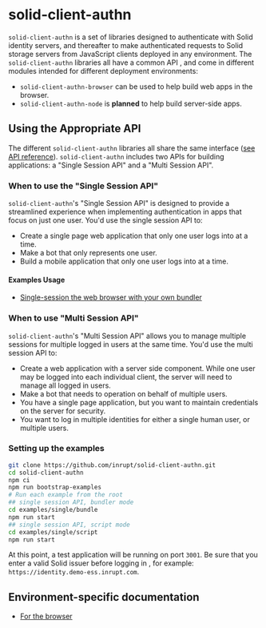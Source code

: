 # solid-client-authn

`solid-client-authn` is a set of libraries designed to authenticate with Solid identity servers,
and thereafter to make authenticated requests to Solid storage servers from JavaScript clients
deployed in any environment. The `solid-client-authn` libraries all have a common API
, and come in different modules intended for different deployment environments:
- `solid-client-authn-browser` can be used to help build web apps in the browser.
- `solid-client-authn-node` is **planned** to help build server-side apps.

## Using the Appropriate API

The different `solid-client-authn` libraries all share the same interface ([see API reference](./docs/api.md)). `solid-client-authn` includes two APIs for building applications: a "Single Session API" and a "Multi Session API".

### When to use the "Single Session API"

`solid-client-authn`'s "Single Session API" is designed to provide a streamlined experience
when implementing authentication in apps that focus on just one user.
You'd use the single session API to:

 - Create a single page web application that only one user logs into at a time.
 - Make a bot that only represents one user.
 - Build a mobile application that only one user logs into at a time.

#### Examples Usage

 - [Single-session the web browser with your own bundler](./examples/single/bundle)

### When to use "Multi Session API"

`solid-client-authn`'s "Multi Session API" allows you to manage multiple sessions for multiple
logged in users at the same time. You'd use the multi session API to:

 - Create a web application with a server side component. While one user may be logged into
 each individual client, the server will need to manage all logged in users.
 - Make a bot that needs to operation on behalf of multiple users.
 - You have a single page application, but you want to maintain credentials on the server
 for security.
 - You want to log in multiple identities for either a single human user, or multiple users.

### Setting up the examples

```bash
git clone https://github.com/inrupt/solid-client-authn.git
cd solid-client-authn
npm ci
npm run bootstrap-examples
# Run each example from the root
## single session API, bundler mode
cd examples/single/bundle
npm run start
## single session API, script mode
cd examples/single/script
npm run start
```

At this point, a test application will be running on port `3001`.
Be sure that you enter a valid Solid issuer before logging in
, for example: `https://identity.demo-ess.inrupt.com`.

## Environment-specific documentation

- [For the browser](./docs/browser.md)
